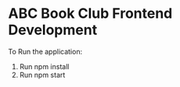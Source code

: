 # ABC Book Club Frontend Development
To Run the application:

1. Run npm install
2. Run npm start


